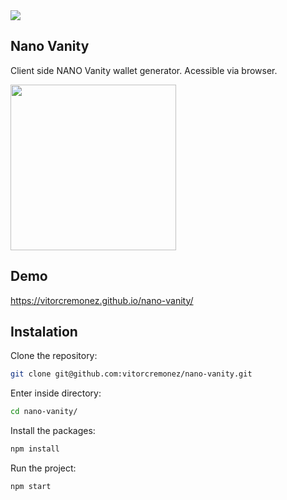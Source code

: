 <img src="https://i.imgur.com/p5IMaf7.png"/>

## Nano Vanity

Client side NANO Vanity wallet generator. Acessible via browser.

<img src="https://i.imgur.com/TyZrHzR.png" width="265"/>

## Demo

https://vitorcremonez.github.io/nano-vanity/

## Instalation

Clone the repository:

```sh
git clone git@github.com:vitorcremonez/nano-vanity.git
```

Enter inside directory:
```sh
cd nano-vanity/
```

Install the packages:
```sh
npm install
```

Run the project:
```sh
npm start
```
